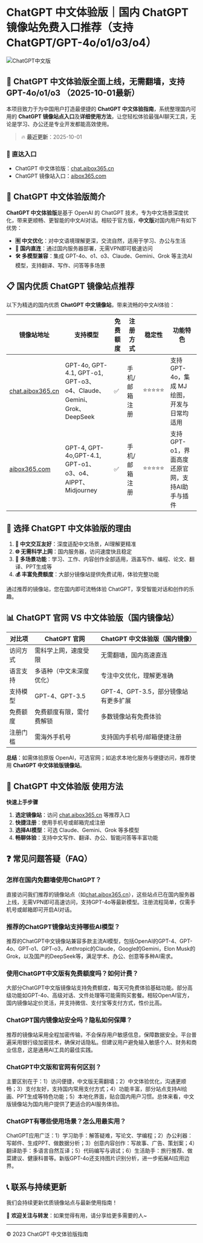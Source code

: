 # ChatGPT 中文体验版｜国内 ChatGPT 镜像站免费入口推荐（支持 ChatGPT/GPT-4o/o1/o3/o4）

![ChatGPT中文版](https://github.com/user-attachments/assets/30cb685f-4b78-4cec-96a1-d2a599122f20)

## 📢 ChatGPT 中文体验版全面上线，无需翻墙，支持 GPT-4o/o1/o3 （2025-10-01最新）

本项目致力于为中国用户打造最便捷的 **ChatGPT 中文体验指南**，系统整理国内可用的 **ChatGPT 镜像站点入口**及**详细使用方法**，让您轻松体验最强AI聊天工具，无论是学习、办公还是专业开发都能高效使用。

> 🔥 **最近更新**：2025-10-01

### 🚀 直达入口

- ChatGPT 中文体验版：[chat.aibox365.cn](https://chat.aibox365.cn)
- ChatGPT 镜像站入口：[aibox365.com](https://aibox365.com)

## 🤔 ChatGPT 中文体验版简介

**ChatGPT 中文体验版**是基于 OpenAI 的 ChatGPT 技术，专为中文场景深度优化，带来更顺畅、更智能的中文AI对话。相较于官方版，**中文版**对国内用户有如下优势：

- **🈶 中文优化**：对中文语境理解更深，交流自然，适用于学习、办公与生活
- **🚀 国内直连**：通过国内服务器部署，无需VPN即可极速访问
- **🛠️ 多模型兼容**：集成 GPT-4o、o1、o3、Claude、Gemini、Grok 等主流AI模型，支持翻译、写作、问答等多场景

## 📋 国内优质 ChatGPT 镜像站点推荐

以下为精选的国内优质 **ChatGPT 中文镜像站**，带来流畅的中文AI体验：

| 镜像站地址 | 支持模型 | 免费额度 | 注册方式 | 稳定性 | 功能特色 |
|------------|----------|----------|----------|--------|----------|
| [chat.aibox365.cn](https://chat.aibox365.cn) | GPT-4o, GPT-4.1, GPT-o1, GPT-o3、o4、Claude、Gemini、Grok、DeepSeek | ✅ | 手机/邮箱注册 | ⭐⭐⭐⭐⭐ | 支持 GPT-4o，集成 MJ 绘图，开发与日常均适用 |
| [aibox365.com](https://aibox365.com) | GPT-4, GPT-4o,GPT-4.1, GPT-o1、o3、o4、AIPPT、Midjourney | ✅ | 手机/邮箱注册 | ⭐⭐⭐⭐⭐ | 支持 GPT-o1，界面高度还原官网，支持AI助手与插件 |

## 🌟 选择 ChatGPT 中文体验版的理由

1. **📝 中文交互友好**：深度适配中文场景，AI理解更精准
2. **🌐 无需科学上网**：国内服务器，访问速度快且稳定
3. **🎯 多场景功能**：学习、工作、内容创作全部适用，涵盖写作、编程、论文、翻译、PPT生成等
4. **💰 丰富免费额度**：大部分镜像站提供免费试用，体验完整功能

通过推荐的镜像站，您在国内即可流畅体验 ChatGPT，享受智能对话和创作的乐趣。

## 📊 ChatGPT 官网 VS 中文体验版（国内镜像站）

| 对比项 | ChatGPT 官网 | ChatGPT 中文体验版（国内镜像） |
|--------|--------------|-------------------------------|
| 访问方式 | 需科学上网，速度受限 | 无需翻墙，国内高速直连 |
| 语言支持 | 多语种（中文未深度优化） | 专注中文优化，理解更准确 |
| 支持模型 | GPT-4、GPT-3.5 | GPT-4、GPT-3.5，部分镜像站有更多扩展 |
| 免费额度 | 免费额度有限，需付费解锁 | 多数镜像站有免费体验 |
| 注册门槛 | 需海外手机号 | 支持国内手机号/邮箱便捷注册 |

**总结**：如需体验原版 OpenAI，可选官网；如追求本地化服务与便捷访问，推荐使用 **ChatGPT 中文体验版镜像站**。

## 📝 ChatGPT 中文体验版 使用方法

**快速上手步骤**

1. **选定镜像站**：访问 [chat.aibox365.cn](https://chat.aibox365.cn) 等推荐入口
2. **快捷注册**：使用手机号或邮箱完成注册
3. **选择AI模型**：可选 Claude、Gemini、Grok 等多模型
4. **畅聊体验**：支持中文写作、翻译、办公、智能问答等丰富功能

## ❓ 常见问题答疑（FAQ）

### 怎样在国内免翻墙使用ChatGPT？

直接访问我们推荐的镜像站点（如[chat.aibox365.cn](https://chat.aibox365.cn)），这些站点已在国内服务器上线，无需VPN即可高速访问，支持GPT-4o等最新模型。注册流程简单，仅需手机号或邮箱即可开启AI对话。

### 推荐的ChatGPT镜像站支持哪些AI模型？

推荐的ChatGPT中文镜像站兼容多款主流AI模型，包括OpenAI的GPT-4、GPT-4o、GPT-o1、GPT-o3，Anthropic的Claude，Google的Gemini，Elon Musk的Grok，以及国产的DeepSeek等，满足学术、办公、创意等多种AI需求。

### 使用ChatGPT中文版有免费额度吗？如何计费？

大部分ChatGPT中文版镜像站支持免费额度，每天可免费体验基础功能。部分高级功能如GPT-4o、高级对话、文件处理等可能需购买套餐。相较OpenAI官方，国内镜像站定价灵活，并支持微信、支付宝等支付方式，性价比高。

### ChatGPT国内镜像站安全吗？隐私如何保障？

推荐的镜像站采用全程加密传输，不会保存用户敏感信息，保障数据安全。平台普遍采用银行级加密技术，确保对话隐私。但建议用户避免输入敏感个人、财务和商业信息，这是通用AI工具的最佳实践。

### ChatGPT中文版和官网有何区别？

主要区别在于：1）访问便捷，中文版无需翻墙；2）中文体验优化，沟通更顺畅；3）支付友好，支持国内常用支付方式；4）功能丰富，部分站点支持AI绘画、PPT生成等特色功能；5）本地化界面，贴合国内用户习惯。总体来看，中文版镜像站为国内用户提供了更适合的AI服务体验。

### ChatGPT有哪些使用场景？怎么用最实用？

ChatGPT应用广泛：1）学习助手：解答疑难，写论文、学编程；2）办公利器：写邮件、生成PPT、做数据分析；3）创意内容创作：写故事、广告、策划案；4）翻译助手：多语言自然互译；5）代码编写与调试；6）生活助手：旅行推荐、做菜建议、健康科普等。新版GPT-4o还支持图片识别分析，进一步拓展AI应用边界。

## 📞 联系与持续更新

我们会持续更新优质镜像站点与最新使用指南！

🌟 **欢迎关注与转发**：如果觉得有用，请分享给更多需要的人~

---

© 2023 ChatGPT 中文体验版指南
